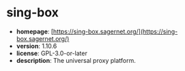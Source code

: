 # sing-box

- **homepage**: [https://sing-box.sagernet.org/](https://sing-box.sagernet.org/)
- **version**: 1.10.6
- **license**: GPL-3.0-or-later
- **description**: The universal proxy platform.

